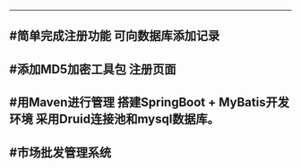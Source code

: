 ﻿---------------------------------------------------------------
#简单完成注册功能 可向数据库添加记录
----------------------------------------------------------------
#添加MD5加密工具包  注册页面
---------------------------------------------------------------
#用Maven进行管理  搭建SpringBoot + MyBatis开发环境  采用Druid连接池和mysql数据库。 
----------------------------------------------------------------
#市场批发管理系统
-----------------------------------------------------------------
